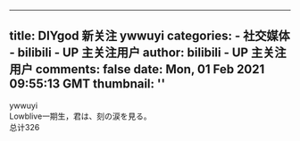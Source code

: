 
---
title: DIYgod 新关注 ywwuyi
categories: 
    - 社交媒体
    - bilibili - UP 主关注用户
author: bilibili - UP 主关注用户
comments: false
date: Mon, 01 Feb 2021 09:55:13 GMT
thumbnail: ''
---

<div>   
ywwuyi<br>Lowblive一期生，君は、刻の涙を見る。<br>总计326  
</div>
            